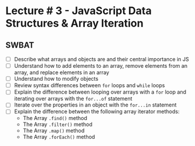 # Lecture # 3 - JavaScript Data Structures & Array Iteration
## SWBAT
- [ ] Describe what arrays and objects are and their central importance in JS
- [ ] Understand how to add elements to an array, remove elements from an array, and replace elements in an array
- [ ] Understand how to modify objects
- [ ] Review syntax differences between `for` loops and `while` loops
- [ ] Explain the difference between looping over arrays with a `for` loop and iterating over arrays with the `for...of` statement
- [ ] Iterate over the properties in an object with the `for...in` statement
- [ ] Explain the difference between the following array iterator methods:
    - The Array `.find()` method
    - The Array `.filter()` method
    - The Array `.map()` method
    - The Array `.forEach()` method